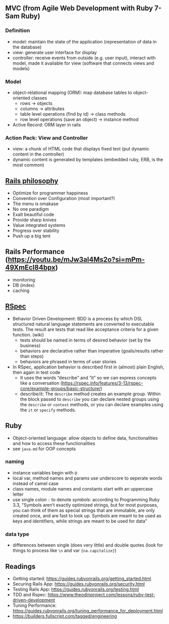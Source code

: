 ## MVC (from Agile Web Development with Ruby 7-Sam Ruby)
### Definition
* model: maintain the state of the application (representation of data in the database)
* view: generate user interface for display
* controller: receive events from outside (e.g. user input), interact with model, made it available for view (software that connects views and models)
### Model
* object-relational mapping (ORM): map database tables to object-oriented classes
    * rows -> objects
    * columns -> attributes
    * table level operations (find by id) -> class methods
    * row level operations (save an object) -> instance method
* Active Record: ORM layer in rails
### Action Pack: View and Controller
* view: a chunk of HTML code that displays fixed text (put dynamic content in the controller)
* dynamic content is generated by templates (embedded ruby, ERB, is the most common)

## [Rails philosophy](https://rubyonrails.org/doctrine)
* Optimize for programmer happiness
* Convention over Configuration (most important?)
* The menu is omakase
* No one paradigm
* Exalt beautiful code
* Provide sharp knives
* Value integrated systems
* Progress over stability
* Push up a big tent
## Rails Performance (https://youtu.be/mJw3al4Ms2o?si=mPm-49XmEcl84bpx)
* monitoring
* DB (index)
* caching
## [RSpec](https://rspec.info/documentation/7.0/rspec-rails/)
* Behavior Driven Development: BDD is a process by which DSL structured natural language statements are converted to executable tests. The result are tests that read like acceptance criteria for a given function.  (wiki)
    * tests should be named in terms of desired behavior (set by the business)
    * behaviors are declarative rather than imperative (goals/results rather than steps)
    * behaviors are phrased in terms of user stories
* In RSpec, application behavior is described first in (almost) plain English, then again in test code
    *  It uses the words “describe” and “it” so we can express concepts like a conversation (https://rspec.info/features/3-13/rspec-core/example-groups/basic-structure/)
    * describe/it: The `describe` method creates an example group. Within the block passed to `describe` you can declare nested groups using the `describe` or `context` methods, or you can declare examples using the `it` or `specify` methods.

## Ruby
* Object-oriented language: allow objects to define data, functionalities and how to access these functionalities
* see `java.md` for OOP concepts
### naming
* instance variables begin with `@`
* local var, method names and params use underscore to seperate words instead of camel case
* class names, module names and constants start with an uppercase letter
* use single colon `:` to denote *symbols*: according to Programming Ruby 3.3, "Symbols aren’t exactly optimized strings, but for most purposes, you can think of them as special strings that are immutable, are only created once, and are fast to look up. Symbols are meant to be used as keys and identifiers, while strings are meant to be used for data"
### data type
* differences between single (does very little) and double quotes (look for things to process like `\n` and var `{na.capitalize}`)

## Readings
* Getting started: https://guides.rubyonrails.org/getting_started.html
* Securing Rails App: https://guides.rubyonrails.org/security.html
* Testing Rails App: https://guides.rubyonrails.org/testing.html
* TDD and Rspec: https://www.theodinproject.com/lessons/ruby-test-driven-development
* Tuning Performance: https://guides.rubyonrails.org/tuning_performance_for_deployment.html
* https://builders.fullscript.com/tagged/engineering
